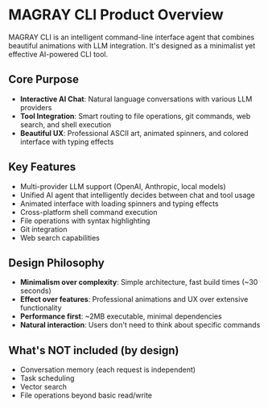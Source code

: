 # MAGRAY CLI Product Overview

MAGRAY CLI is an intelligent command-line interface agent that combines beautiful animations with LLM integration. It's designed as a minimalist yet effective AI-powered CLI tool.

## Core Purpose
- **Interactive AI Chat**: Natural language conversations with various LLM providers
- **Tool Integration**: Smart routing to file operations, git commands, web search, and shell execution
- **Beautiful UX**: Professional ASCII art, animated spinners, and colored interface with typing effects

## Key Features
- Multi-provider LLM support (OpenAI, Anthropic, local models)
- Unified AI agent that intelligently decides between chat and tool usage
- Animated interface with loading spinners and typing effects
- Cross-platform shell command execution
- File operations with syntax highlighting
- Git integration
- Web search capabilities

## Design Philosophy
- **Minimalism over complexity**: Simple architecture, fast build times (~30 seconds)
- **Effect over features**: Professional animations and UX over extensive functionality
- **Performance first**: ~2MB executable, minimal dependencies
- **Natural interaction**: Users don't need to think about specific commands

## What's NOT included (by design)
- Conversation memory (each request is independent)
- Task scheduling
- Vector search
- File operations beyond basic read/write